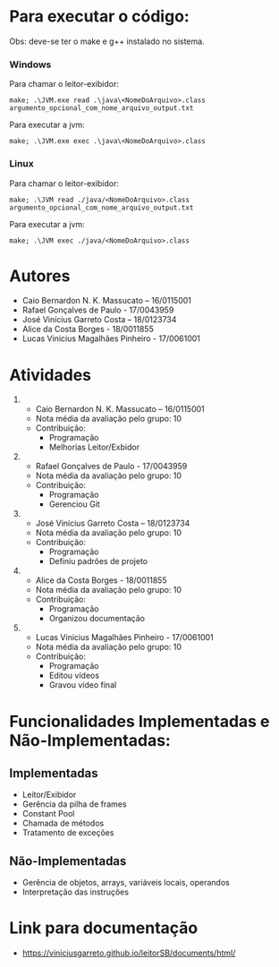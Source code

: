 # Para executar o código:

Obs: deve-se ter o make e g++ instalado no sistema.

### Windows
Para chamar o leitor-exibidor:
```
make; .\JVM.exe read .\java\<NomeDoArquivo>.class argumento_opcional_com_nome_arquivo_output.txt
```

Para executar a jvm:
```
make; .\JVM.exe exec .\java\<NomeDoArquivo>.class
```

### Linux
Para chamar o leitor-exibidor:
```
make; .\JVM read ./java/<NomeDoArquivo>.class argumento_opcional_com_nome_arquivo_output.txt
```

Para executar a jvm:
```
make; .\JVM exec ./java/<NomeDoArquivo>.class
```

# Autores

- Caio Bernardon N. K. Massucato – 16/0115001
- Rafael Gonçalves de Paulo - 17/0043959
- José Vinícius Garreto Costa – 18/0123734
- Alice da Costa Borges  - 18/0011855
- Lucas Vinicius Magalhães Pinheiro - 17/0061001
 

# Atividades

1.  - Caio Bernardon N. K. Massucato – 16/0115001
    - Nota média da avaliação pelo grupo: 10
    - Contribuição:
      - Programação
      - Melhorias Leitor/Exbidor

2.  - Rafael Gonçalves de Paulo - 17/0043959
    - Nota média da avaliação pelo grupo: 10
    - Contribuição:
      - Programação
      - Gerenciou Git

3.  - José Vinícius Garreto Costa – 18/0123734
    - Nota média da avaliação pelo grupo: 10
    - Contribuição:
      - Programação
      - Definiu padrões de projeto

4.  - Alice da Costa Borges  - 18/0011855
    - Nota média da avaliação pelo grupo: 10
    - Contribuição:
      - Programação
      - Organizou documentação

5.  - Lucas Vinicius Magalhães Pinheiro - 17/0061001
    - Nota média da avaliação pelo grupo: 10
    - Contribuição:
      - Programação
      - Editou vídeos
      - Gravou vídeo final

# Funcionalidades Implementadas e Não-Implementadas:

## Implementadas
  - Leitor/Exibidor
  - Gerência da pilha de frames
  - Constant Pool
  - Chamada de métodos
  - Tratamento de exceções

## Não-Implementadas
  - Gerência de objetos, arrays, variáveis locais, operandos
  - Interpretação das instruções

# Link para documentação

- https://viniciusgarreto.github.io/leitorSB/documents/html/
